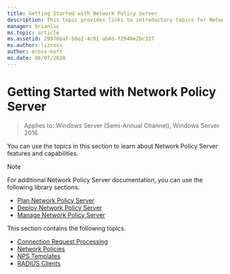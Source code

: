 ```yaml
---
title: Getting Started with Network Policy Server
description: This topic provides links to introductory topics for Network Policy Server in Windows Server 2016, and includes links to additional guidance about NPS.
manager: brianlic
ms.topic: article
ms.assetid: 29976baf-b0e2-4c01-ab4d-f2940e2bc327
ms.author: lizross
author: eross-msft
ms.date: 08/07/2020
---
```


# Getting Started with Network Policy Server

>Applies to: Windows Server (Semi-Annual Channel), Windows Server 2016

You can use the topics in this section to learn about Network Policy Server features and capabilities.

>[!NOTE]
>For additional Network Policy Server documentation, you can use the following library sections.
>- [Plan Network Policy Server](nps-plan-top.md)
>- [Deploy Network Policy Server](nps-deploy.md)
>- [Manage Network Policy Server](nps-manage-top.md)


This section contains the following topics.

- [Connection Request Processing](nps-crp-top.md)
- [Network Policies](nps-np-overview.md)
- [NPS Templates](nps-templates.md)
- [RADIUS Clients](nps-radius-clients.md)

